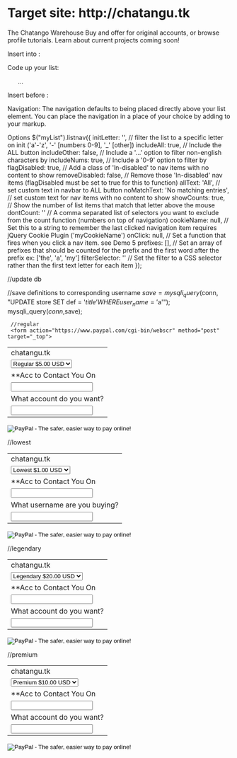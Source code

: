 <h1>  Target site:  http://chatangu.tk </h1>
<!--Header -->
The Chatango Warehouse
Buy and offer for original accounts, or browse profile tutorials.
Learn about current projects coming soon!







Insert into <Head>:
<link rel="stylesheet" href="listnav.css">

Code up your list:
<ul id="myList">...</ul>

Insert before </body>:
<script src="jquery-listnav.min.js"></script>
<script>
	$("#myList").listnav();
</script>

Navigation:
The navigation defaults to being placed directly above your list element. You can place the navigation in a place of your choice by adding to your markup.
<div id="{myList}-nav"></div>


Options
$("myList").listnav({
    initLetter: '',        // filter the list to a specific letter on init ('a'-'z', '-' [numbers 0-9], '_' [other])
    includeAll: true,      // Include the ALL button
    includeOther: false,    // Include a '...' option to filter non-english characters by
    includeNums: true,     // Include a '0-9' option to filter by
    flagDisabled: true,    // Add a class of 'ln-disabled' to nav items with no content to show
    removeDisabled: false, // Remove those 'ln-disabled' nav items (flagDisabled must be set to true for this to function)
    allText: 'All',        // set custom text in navbar to ALL button
    noMatchText: 'No matching entries', // set custom text for nav items with no content to show
    showCounts: true,      // Show the number of list items that match that letter above the mouse
    dontCount: ''          // A comma separated list of selectors you want to exclude from the count function (numbers on top of navigation)
    cookieName: null,      // Set this to a string to remember the last clicked navigation item requires jQuery Cookie Plugin ('myCookieName')
    onClick: null,         // Set a function that fires when you click a nav item. see Demo 5
    prefixes: [],          // Set an array of prefixes that should be counted for the prefix and the first word after the prefix ex: ['the', 'a', 'my']
    filterSelector: ''     // Set the filter to a CSS selector rather than the first text letter for each item
});


//update db

  //save definitions to corresponding username 
    $save = mysqli_query($conn, "UPDATE store SET def = '$title' WHERE  user_name = '$a'");
     mysqli_query($conn,$save);
     
     
     //regular
     <form action="https://www.paypal.com/cgi-bin/webscr" method="post" target="_top">
<input type="hidden" name="cmd" value="_s-xclick">
<input type="hidden" name="hosted_button_id" value="E7FFKCPYWE2ZJ">
<table>
<tr><td><input type="hidden" name="on0" value="chatangu.tk">chatangu.tk</td></tr><tr><td><select name="os0">
	<option value="Regular">Regular $5.00 USD</option>
</select> </td></tr>
<tr><td><input type="hidden" name="on1" value="**Acc to Contact You On">**Acc to Contact You On</td></tr><tr><td><input type="text" name="os1" maxlength="200"></td></tr>
<tr><td><input type="hidden" name="on2" value="What account do you want?">What account do you want?</td></tr><tr><td><input type="text" name="os2" maxlength="200"></td></tr>
</table>
<input type="hidden" name="currency_code" value="USD">
<input type="image" src="https://www.paypalobjects.com/en_US/i/btn/btn_buynowCC_LG.gif" border="0" name="submit" alt="PayPal - The safer, easier way to pay online!">
<img alt="" border="0" src="https://www.paypalobjects.com/en_US/i/scr/pixel.gif" width="1" height="1">
</form>

//lowest
<form action="https://www.paypal.com/cgi-bin/webscr" method="post" target="_top">
<input type="hidden" name="cmd" value="_s-xclick">
<input type="hidden" name="hosted_button_id" value="YJU9LC27X5SG4">
<table>
<tr><td><input type="hidden" name="on0" value="chatangu.tk">chatangu.tk</td></tr><tr><td><select name="os0">
	<option value="Lowest">Lowest $1.00 USD</option>
</select> </td></tr>
<tr><td><input type="hidden" name="on1" value="**Acc to Contact You On">**Acc to Contact You On</td></tr><tr><td><input type="text" name="os1" maxlength="200"></td></tr>
<tr><td><input type="hidden" name="on2" value="What username are you buying?">What username are you buying?</td></tr><tr><td><input type="text" name="os2" maxlength="200"></td></tr>
</table>
<input type="hidden" name="currency_code" value="USD">
<input type="image" src="https://www.paypalobjects.com/en_US/i/btn/btn_buynowCC_LG.gif" border="0" name="submit" alt="PayPal - The safer, easier way to pay online!">
<img alt="" border="0" src="https://www.paypalobjects.com/en_US/i/scr/pixel.gif" width="1" height="1">
</form>

//legendary
<form action="https://www.paypal.com/cgi-bin/webscr" method="post" target="_top">
<input type="hidden" name="cmd" value="_s-xclick">
<input type="hidden" name="hosted_button_id" value="CJ22MZ9JB3JYE">
<table>
<tr><td><input type="hidden" name="on0" value="chatangu.tk">chatangu.tk</td></tr><tr><td><select name="os0">
	<option value="Legendary">Legendary $20.00 USD</option>
</select> </td></tr>
<tr><td><input type="hidden" name="on1" value="**Acc to Contact You On">**Acc to Contact You On</td></tr><tr><td><input type="text" name="os1" maxlength="200"></td></tr>
<tr><td><input type="hidden" name="on2" value="What account do you want?">What account do you want?</td></tr><tr><td><input type="text" name="os2" maxlength="200"></td></tr>
</table>
<input type="hidden" name="currency_code" value="USD">
<input type="image" src="https://www.paypalobjects.com/en_US/i/btn/btn_buynowCC_LG.gif" border="0" name="submit" alt="PayPal - The safer, easier way to pay online!">
<img alt="" border="0" src="https://www.paypalobjects.com/en_US/i/scr/pixel.gif" width="1" height="1">
</form>
//premium
<form action="https://www.paypal.com/cgi-bin/webscr" method="post" target="_top">
<input type="hidden" name="cmd" value="_s-xclick">
<input type="hidden" name="hosted_button_id" value="JF2U97TXVTKUE">
<table>
<tr><td><input type="hidden" name="on0" value="chatangu.tk">chatangu.tk</td></tr><tr><td><select name="os0">
	<option value="Premium">Premium $10.00 USD</option>
</select> </td></tr>
<tr><td><input type="hidden" name="on1" value="**Acc to Contact You On">**Acc to Contact You On</td></tr><tr><td><input type="text" name="os1" maxlength="200"></td></tr>
<tr><td><input type="hidden" name="on2" value="What account do you want?">What account do you want?</td></tr><tr><td><input type="text" name="os2" maxlength="200"></td></tr>
</table>
<input type="hidden" name="currency_code" value="USD">
<input type="image" src="https://www.paypalobjects.com/en_US/i/btn/btn_buynowCC_LG.gif" border="0" name="submit" alt="PayPal - The safer, easier way to pay online!">
<img alt="" border="0" src="https://www.paypalobjects.com/en_US/i/scr/pixel.gif" width="1" height="1">
</form>



